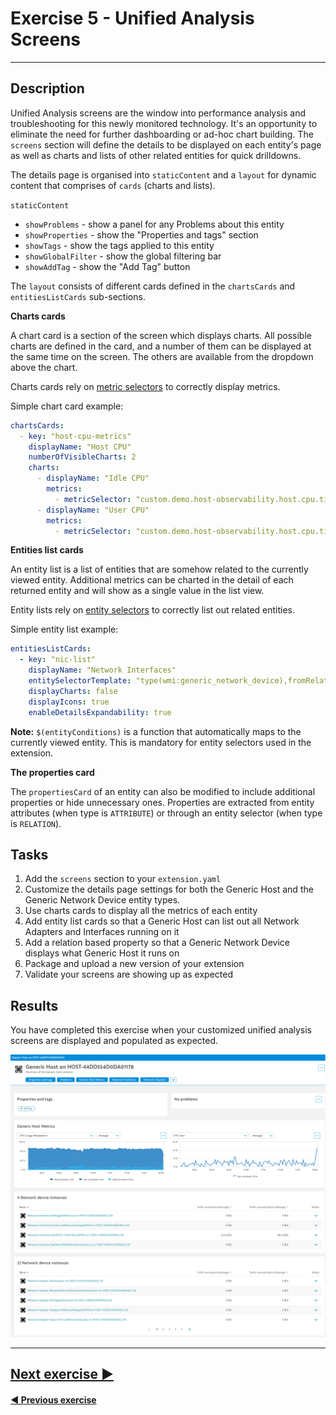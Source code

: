 # Exercise 5 - Unified Analysis Screens
---

## Description
Unified Analysis screens are the window into performance analysis and troubleshooting for this newly monitored technology. 
It's an opportunity to eliminate the need for further dashboarding or ad-hoc chart building. The `screens` section will 
define the details to be displayed on each entity's page as well as charts and lists of other related entities for quick 
drilldowns.

The details page is organised into `staticContent` and a `layout` for dynamic content that comprises of `cards` (charts 
and lists).

`staticContent`
* `showProblems` - show a panel for any Problems about this entity
* `showProperties` - show the "Properties and tags" section
* `showTags` - show the tags applied to this entity
* `showGlobalFilter` - show the global filtering bar
* `showAddTag` - show the "Add Tag" button

The `layout` consists of different cards defined in the `chartsCards` and `entitiesListCards` sub-sections.

**Charts cards**

A chart card is a section of the screen which displays charts. All possible charts are defined in the card, and a number of them can be displayed at the same time on the screen. The others are available from the dropdown above the chart.

Charts cards rely on [metric selectors](https://www.dynatrace.com/support/help/dynatrace-api/environment-api/metric-v2/metric-selector) to correctly display metrics.

Simple chart card example:
```yaml
chartsCards:
  - key: "host-cpu-metrics"
    displayName: "Host CPU"
    numberOfVisibleCharts: 2
    charts:
      - displayName: "Idle CPU"
        metrics:
          - metricSelector: "custom.demo.host-observability.host.cpu.time.idle:SplitBy()"
      - displayName: "User CPU"
        metrics:
          - metricSelector: "custom.demo.host-observability.host.cpu.time.user:SplitBy()"

```

**Entities list cards**

An entity list is a list of entities that are somehow related to the currently viewed entity. Additional metrics can be charted in the detail of each returned entity and will show as a single value in the list view.

Entity lists rely on [entity selectors](https://www.dynatrace.com/support/help/dynatrace-api/environment-api/entity-v2/entity-selector) to correctly list out related entities.


Simple entity list example:
```yaml
entitiesListCards:
  - key: "nic-list"
    displayName: "Network Interfaces"
    entitySelectorTemplate: "type(wmi:generic_network_device),fromRelationships.runsOn($(entityConditions)),wmi_network_type(Interface)"
    displayCharts: false
    displayIcons: true
    enableDetailsExpandability: true
```

**Note:** `$(entityConditions)` is a function that automatically maps to the currently viewed entity. This is mandatory for entity selectors used in the extension.

**The properties card**

The `propertiesCard` of an entity can also be modified to include additional properties or hide unnecessary ones. Properties are extracted from entity attributes (when type is `ATTRIBUTE`) or through an entity selector (when type is `RELATION`).

## Tasks
1. Add the `screens` section to your `extension.yaml`
2. Customize the details page settings for both the Generic Host and the Generic Network Device entity types.
3. Use charts cards to display all the metrics of each entity
4. Add entity list cards so that a Generic Host can list out all Network Adapters and Interfaces running on it
5. Add a relation based property so that a Generic Network Device displays what Generic Host it runs on
6. Package and upload a new version of your extension
7. Validate your screens are showing up as expected

## Results
You have completed this exercise when your customized unified analysis screens are displayed and populated as expected.

![result](img/result.png)

---
## [Next exercise ▶](../6_Assets/README.md)

#### [◀ Previous exercise](../4_Generic-Topology/README.md)
